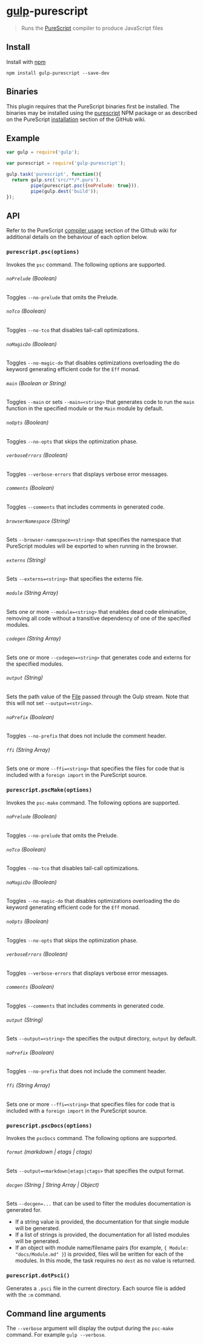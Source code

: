 # [gulp](https://github.com/wearefractal/gulp)-purescript

> Runs the [PureScript](http://www.purescript.org) compiler to produce JavaScript files

## Install

Install with [npm](https://npmjs.org/package/gulp-purescript)

```
npm install gulp-purescript --save-dev
```

## Binaries

This plugin requires that the PureScript binaries first be installed. The binaries may be installed using the [purescript](https://www.npmjs.com/package/purescript) NPM package or as described on the PureScript [installation](https://github.com/purescript/purescript/wiki/Language-Guide:-Getting-Started#installation) section of the GitHub wiki.

## Example

```js
var gulp = require('gulp');

var purescript = require('gulp-purescript');

gulp.task('purescript', function(){
  return gulp.src('src/**/*.purs').
         pipe(purescript.psc({noPrelude: true})).
         pipe(gulp.dest('build'));
});
```

## API

Refer to the PureScript [compiler usage](https://github.com/purescript/purescript/wiki/Language-Guide:-Getting-Started#compiler-usage) section of the Github wiki for additional details on the behaviour of each option below.

### `purescript.psc(options)`

Invokes the `psc` command. The following options are supported.

###### `noPrelude` (Boolean)

Toggles `--no-prelude` that omits the Prelude.

###### `noTco` (Boolean)

Toggles `--no-tco` that disables tail-call optimizations.

###### `noMagicDo` (Boolean)

Toggles `--no-magic-do` that disables optimizations overloading the do keyword generating efficient code for the `Eff` monad.

###### `main` (Boolean or String)

Toggles `--main` or sets `--main=<string>` that generates code to run the `main` function in the specified module or the `Main` module by default.

###### `noOpts` (Boolean)

Toggles `--no-opts` that skips the optimization phase.

###### `verboseErrors` (Boolean)

Toggles `--verbose-errors` that displays verbose error messages.

###### `comments` (Boolean)

Toggles `--comments` that includes comments in generated code.

###### `browserNamespace` (String)

Sets `--browser-namespace=<string>` that specifies the namespace that PureScript modules will be exported to when running in the browser.

###### `externs` (String)

Sets `--externs=<string>` that specifies the externs file.

###### `module` (String Array)

Sets one or more `--module=<string>` that enables dead code elimination, removing all code without a transitive dependency of one of the specified modules.

###### `codegen` (String Array)

Sets one or more `--codegen=<string>` that generates code and externs for the specified modules.

###### `output` (String)

Sets the path value of the [File](https://github.com/wearefractal/vinyl) passed through the Gulp stream. Note that this will not set `--output=<string>`.

###### `noPrefix` (Boolean)

Toggles `--no-prefix` that does not include the comment header.

###### `ffi` (String Array)

Sets one or more `--ffi=<string>` that specifies the files for code that is included with a `foreign import` in the PureScript source.

### `purescript.pscMake(options)`

Invokes the `psc-make` command. The following options are supported.

###### `noPrelude` (Boolean)

Toggles `--no-prelude` that omits the Prelude.

###### `noTco` (Boolean)

Toggles `--no-tco` that disables tail-call optimizations.

###### `noMagicDo` (Boolean)

Toggles `--no-magic-do` that disables optimizations overloading the do keyword generating efficient code for the `Eff` monad.

###### `noOpts` (Boolean)

Toggles `--no-opts` that skips the optimization phase.

###### `verboseErrors` (Boolean)

Toggles `--verbose-errors` that displays verbose error messages.

###### `comments` (Boolean)

Toggles `--comments` that includes comments in generated code.

###### `output` (String)

Sets `--output=<string>` the specifies the output directory, `output` by default.

###### `noPrefix` (Boolean)

Toggles `--no-prefix` that does not include the comment header.

###### `ffi` (String Array)

Sets one or more `--ffi=<string>` that specifies files for code that is included with a `foreign import` in the PureScript source.

### `purescript.pscDocs(options)`

Invokes the `pscDocs` command. The following options are supported.

###### `format` (markdown | etags | ctags)

Sets `--output=<markdown|etags|ctags>` that specifies the output format.

###### `docgen` (String | String Array | Object)

Sets `--docgen=...` that can be used to filter the modules documentation is generated for.

- If a string value is provided, the documentation for that single module will be generated.
- If a list of strings is provided, the documentation for all listed modules will be generated.
- If an object with module name/filename pairs (for example, `{ Module: "docs/Module.md" }`) is provided, files will be written for each of the modules. In this mode, the task requires no `dest` as no value is returned.

### `purescript.dotPsci()`

Generates a `.psci` file in the current directory. Each source file is added with the `:m` command.

## Command line arguments

The `--verbose` argument will display the output during the `psc-make` command. For example `gulp --verbose`.
